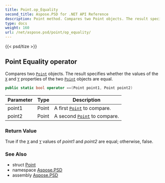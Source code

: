 ```yaml
---
title: Point.op_Equality
second_title: Aspose.PSD for .NET API Reference
description: Point method. Compares two Point objects. The result specifies whether the values of the X and Y properties of the two Point objects are equal
type: docs
weight: 160
url: /net/aspose.psd/point/op_equality/
---
```

{{< psd/tize >}}
## Point Equality operator

Compares two [`Point`](../) objects. The result specifies whether the values of the [`X`](../x/) and [`Y`](../y/) properties of the two [`Point`](../) objects are equal.

```csharp
public static bool operator ==(Point point1, Point point2)
```

| Parameter | Type | Description |
| --- | --- | --- |
| point1 | Point | A first [`Point`](../) to compare. |
| point2 | Point | A second [`Point`](../) to compare. |

### Return Value

True if the [`X`](../x/) and [`Y`](../y/) values of *point1* and *point2* are equal; otherwise, false.

### See Also

* struct [Point](../)
* namespace [Aspose.PSD](../../../aspose.psd/)
* assembly [Aspose.PSD](../../../)


